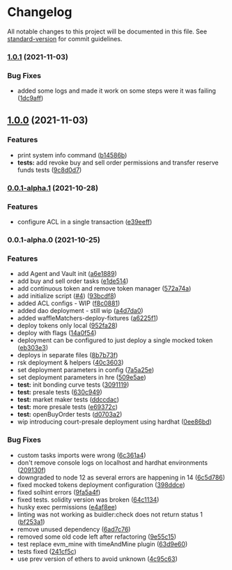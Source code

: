 # Changelog

All notable changes to this project will be documented in this file. See [standard-version](https://github.com/conventional-changelog/standard-version) for commit guidelines.

### [1.0.1](https://github.com/swamp-thing-sovryn/zero-continuous-token-presale/compare/v1.0.0...v1.0.1) (2021-11-03)


### Bug Fixes

* added some logs and made it work on some steps were it was failing ([1dc9aff](https://github.com/swamp-thing-sovryn/zero-continuous-token-presale/commit/1dc9aff9c2bddf6de153783a540a53da78888f1c))

## [1.0.0](https://github.com/swamp-thing-sovryn/zero-continuous-token-presale/compare/v0.0.1-alpha.1...v1.0.0) (2021-11-03)


### Features

* print system info command ([b14586b](https://github.com/swamp-thing-sovryn/zero-continuous-token-presale/commit/b14586ba42a82b79f228cd2c8c25a56372f67501))
* **tests:** add revoke buy and sell order permissions and transfer reserve funds tests ([9c8d0d7](https://github.com/swamp-thing-sovryn/zero-continuous-token-presale/commit/9c8d0d735937b47ff371629b94cc2155104da0b3))

### [0.0.1-alpha.1](https://github.com/swamp-thing-sovryn/zero-continuous-token-presale/compare/v0.0.1-alpha.0...v0.0.1-alpha.1) (2021-10-28)


### Features

* configure ACL in a single transaction ([e39eeff](https://github.com/swamp-thing-sovryn/zero-continuous-token-presale/commit/e39eeff2c8224f94e47ae9b84a7f146cbd2f562c))

### 0.0.1-alpha.0 (2021-10-25)


### Features

* add Agent and Vault init ([a6e1889](https://github.com/swamp-thing-sovryn/zero-continuous-token-presale/commit/a6e1889257dcf66e8d7a62e73dfdf0f305715bee))
* add buy and sell order tasks ([e1de514](https://github.com/swamp-thing-sovryn/zero-continuous-token-presale/commit/e1de5143a46584966398d047dbd835ed53bec050))
* add continuous token and remove token manager ([572a74a](https://github.com/swamp-thing-sovryn/zero-continuous-token-presale/commit/572a74a1cf08fd997e2870db2a6a4b22ba41d878))
* add initialize script ([#4](https://github.com/swamp-thing-sovryn/zero-continuous-token-presale/issues/4)) ([93bcdf8](https://github.com/swamp-thing-sovryn/zero-continuous-token-presale/commit/93bcdf89221b7dd428baae43bcf80920c022b585))
* added ACL configs - WIP ([f8c0881](https://github.com/swamp-thing-sovryn/zero-continuous-token-presale/commit/f8c0881a73979223274df476b3a7b6275c769240))
* added dao deployment - still wip ([a4d7da0](https://github.com/swamp-thing-sovryn/zero-continuous-token-presale/commit/a4d7da03d5e0bdcea136b9459776fca8efa64dd2))
* added waffleMatchers-deploy-fixtures ([a6225f1](https://github.com/swamp-thing-sovryn/zero-continuous-token-presale/commit/a6225f1fb28585a5e42e73f44c569a52efad94b4))
* deploy tokens only local ([952fa28](https://github.com/swamp-thing-sovryn/zero-continuous-token-presale/commit/952fa28277f11520b9b494f0b05eb45885ad3238))
* deploy with flags ([14a0f54](https://github.com/swamp-thing-sovryn/zero-continuous-token-presale/commit/14a0f545aa4eb1a6a64f4ea4787c3c167e73b54a))
* deployment can be configured to just deploy a single mocked token ([eb303e3](https://github.com/swamp-thing-sovryn/zero-continuous-token-presale/commit/eb303e3eadbe0d2c5c6044f8dc1d5ab2b2146821))
* deploys in separate files ([8b7b73f](https://github.com/swamp-thing-sovryn/zero-continuous-token-presale/commit/8b7b73f5eaf6792cd7832cb52c13034610052df7))
* rsk deployment & helpers ([40c3603](https://github.com/swamp-thing-sovryn/zero-continuous-token-presale/commit/40c36039c51c019ffb1cf8914673b1c5b98c4016))
* set deployment parameters in config ([7a5a25e](https://github.com/swamp-thing-sovryn/zero-continuous-token-presale/commit/7a5a25e09b48cb77962988ef01732ec8efd0e4bc))
* set deployment parameters in hre ([509e5ae](https://github.com/swamp-thing-sovryn/zero-continuous-token-presale/commit/509e5ae6f2937a2f4f58f965ff43dc023eeb1473))
* **test:**  init bonding curve tests ([3091119](https://github.com/swamp-thing-sovryn/zero-continuous-token-presale/commit/3091119b7ce17d877333a5199b62090f966a1e02))
* **test:**  presale  tests ([630c949](https://github.com/swamp-thing-sovryn/zero-continuous-token-presale/commit/630c94921419af1c34989cc1ffcc6980cf81d989))
* **test:** market maker tests ([ddccdac](https://github.com/swamp-thing-sovryn/zero-continuous-token-presale/commit/ddccdac2bfc1a8e649c610b68d1ae17c130be441))
* **test:** more presale tests ([e69372c](https://github.com/swamp-thing-sovryn/zero-continuous-token-presale/commit/e69372c0a9e5a0633212fb99e364454a5c56ba19))
* **test:** openBuyOrder tests ([d0703a2](https://github.com/swamp-thing-sovryn/zero-continuous-token-presale/commit/d0703a21943adda10646ca4f3e9a021c3594feb4))
* wip introducing court-presale deployment using hardhat ([0ee86bd](https://github.com/swamp-thing-sovryn/zero-continuous-token-presale/commit/0ee86bd3539f72d4d02c8d488f587412cb6e7556))


### Bug Fixes

* custom tasks imports were wrong ([6c361a4](https://github.com/swamp-thing-sovryn/zero-continuous-token-presale/commit/6c361a4f21308d092470d3bae2ea12465e696731))
* don't remove console logs on localhost and hardhat environments ([209130f](https://github.com/swamp-thing-sovryn/zero-continuous-token-presale/commit/209130f8eb01e1d4991f34b435c21afa4ff93b65))
* downgraded to node 12 as several errors are happening in 14 ([6c5d786](https://github.com/swamp-thing-sovryn/zero-continuous-token-presale/commit/6c5d786e6f69d2db86dcb401da1847bf8a2a1eee))
* fixed mocked tokens deployment configuration ([398ddce](https://github.com/swamp-thing-sovryn/zero-continuous-token-presale/commit/398ddcee0ae6e33f7b326e7b00c88f52cc995a28))
* fixed solhint errors ([9fa5a4f](https://github.com/swamp-thing-sovryn/zero-continuous-token-presale/commit/9fa5a4fada9829fda2e47057378d821d417305b1))
* fixed tests. solidity version was broken ([64c1134](https://github.com/swamp-thing-sovryn/zero-continuous-token-presale/commit/64c1134b0b02791012525c1e11072b902f5405d1))
* husky exec permissions ([e4af8ee](https://github.com/swamp-thing-sovryn/zero-continuous-token-presale/commit/e4af8ee9f238c72fb7c95a3434d21d25943efde7))
* linting was not working as buidler:check does not return status 1 ([bf253a1](https://github.com/swamp-thing-sovryn/zero-continuous-token-presale/commit/bf253a1044b1ebf3ef050dd66608dd4dfbc40a6c))
* remove unused dependency ([6ad7c76](https://github.com/swamp-thing-sovryn/zero-continuous-token-presale/commit/6ad7c7650e411efede6942823d03e4a5371fc31b))
* removed some old code left after refactoring ([9e55c15](https://github.com/swamp-thing-sovryn/zero-continuous-token-presale/commit/9e55c15c052b25a8dcd449c439e0c0fd722cb10b))
* test replace evm_mine with timeAndMine plugin ([63d9e60](https://github.com/swamp-thing-sovryn/zero-continuous-token-presale/commit/63d9e607b841a287ad70679d37db557f1bbe6c99))
* tests fixed ([241cf5c](https://github.com/swamp-thing-sovryn/zero-continuous-token-presale/commit/241cf5c315a30f20ed1a74c35d234eae99b236fd))
* use prev version of ethers to avoid unknown ([4c95c63](https://github.com/swamp-thing-sovryn/zero-continuous-token-presale/commit/4c95c6321f77dd208d32bf4154973178cf8c9d5b))
